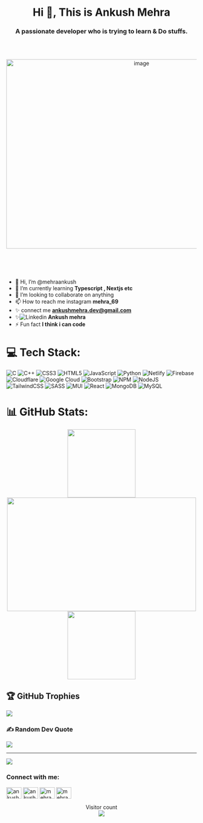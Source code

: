 

 <h1 align="center">Hi 👋, This is Ankush Mehra</h1>
<h3 align="center">A passionate developer who is trying to learn & Do stuffs.</h3><br><br>

<p align="center"><img style="margin-right:40px ;" align="center" src="https://cdn.dribbble.com/users/1162077/screenshots/3848914/programmer.gif" 
     alt="image" height="500" width="700" ></p>
<br><br><br>
     
- 👋 Hi, I’m @mehraankush
- 🌱 I’m currently learning **Typescript , Nextjs etc**
- 💞️ I’m looking to collaborate on  anything
- 📫 How to reach me instagram **mehra_69**
- ✨ connect me **ankushmehra.dev@gmail.com** 
- ✨![Linkedin](https://www.linkedin.com/in/ankush-mehra-9a57a1233/) **Ankush mehra** 
- ⚡ Fun fact **I think i can code**


# 💻 Tech Stack:
![C](https://img.shields.io/badge/c-%2300599C.svg?style=for-the-badge&logo=c&logoColor=white) ![C++](https://img.shields.io/badge/c++-%2300599C.svg?style=for-the-badge&logo=c%2B%2B&logoColor=white) ![CSS3](https://img.shields.io/badge/css3-%231572B6.svg?style=for-the-badge&logo=css3&logoColor=white) ![HTML5](https://img.shields.io/badge/html5-%23E34F26.svg?style=for-the-badge&logo=html5&logoColor=white) ![JavaScript](https://img.shields.io/badge/javascript-%23323330.svg?style=for-the-badge&logo=javascript&logoColor=%23F7DF1E) ![Python](https://img.shields.io/badge/python-3670A0?style=for-the-badge&logo=python&logoColor=ffdd54) ![Netlify](https://img.shields.io/badge/netlify-%23000000.svg?style=for-the-badge&logo=netlify&logoColor=#00C7B7) ![Firebase](https://img.shields.io/badge/firebase-%23039BE5.svg?style=for-the-badge&logo=firebase) ![Cloudflare](https://img.shields.io/badge/Cloudflare-F38020?style=for-the-badge&logo=Cloudflare&logoColor=white) ![Google Cloud](https://img.shields.io/badge/Google%20Cloud-%234285F4.svg?style=for-the-badge&logo=google-cloud&logoColor=white) ![Bootstrap](https://img.shields.io/badge/bootstrap-%23563D7C.svg?style=for-the-badge&logo=bootstrap&logoColor=white) ![NPM](https://img.shields.io/badge/NPM-%23000000.svg?style=for-the-badge&logo=npm&logoColor=white) ![NodeJS](https://img.shields.io/badge/node.js-6DA55F?style=for-the-badge&logo=node.js&logoColor=white) ![TailwindCSS](https://img.shields.io/badge/tailwindcss-%2338B2AC.svg?style=for-the-badge&logo=tailwind-css&logoColor=white) ![SASS](https://img.shields.io/badge/SASS-hotpink.svg?style=for-the-badge&logo=SASS&logoColor=white) ![MUI](https://img.shields.io/badge/MUI-%230081CB.svg?style=for-the-badge&logo=material-ui&logoColor=white) ![React](https://img.shields.io/badge/react-%2320232a.svg?style=for-the-badge&logo=react&logoColor=%2361DAFB) ![MongoDB](https://img.shields.io/badge/MongoDB-%234ea94b.svg?style=for-the-badge&logo=mongodb&logoColor=white) ![MySQL](https://img.shields.io/badge/mysql-%2300f.svg?style=for-the-badge&logo=mysql&logoColor=white)
# 📊 GitHub Stats:


<p align="center">
  <img height="180em" src="https://github-readme-stats.vercel.app/api?username=mehraankush&theme=react&hide_border=true&include_all_commits=true&count_private=true" />
  <br/>
  <img height="300em" width="500em" src="https://github-readme-streak-stats.herokuapp.com/?user=mehraankush&theme=react&hide_border=true" />
  <br/>
  <img height="180em" src="https://github-readme-stats.vercel.app/api/top-langs/?username=mehraankush&theme=react&hide_border=true&include_all_commits=true&count_private=true&layout=compact" />
</p>






## 🏆 GitHub Trophies
![](https://github-profile-trophy.vercel.app/?username=mehraankush&theme=radical&no-frame=false&no-bg=true&margin-w=4)

### ✍️ Random Dev Quote
![](https://quotes-github-readme.vercel.app/api?type=horizontal&theme=radical)

---
[![](https://visitcount.itsvg.in/api?id=mehraankush&icon=0&color=0)](https://visitcount.itsvg.in)







<h3 align="left">Connect with me:</h3>
<p align="left">
<a href="https://linkedin.com/in/ankush mehra" target="blank"><img align="center" src="https://raw.githubusercontent.com/rahuldkjain/github-profile-readme-generator/master/src/images/icons/Social/linked-in-alt.svg" alt="ankush mehra" height="30" width="40" /></a>
<a href="https://fb.com/ankush mehra" target="blank"><img align="center" src="https://raw.githubusercontent.com/rahuldkjain/github-profile-readme-generator/master/src/images/icons/Social/facebook.svg" alt="ankush mehra" height="30" width="40" /></a>
<a href="https://instagram.com/mehra_69" target="blank"><img align="center" src="https://raw.githubusercontent.com/rahuldkjain/github-profile-readme-generator/master/src/images/icons/Social/instagram.svg" alt="mehra_69" height="30" width="40" /></a>
<a href="https://www.hackerrank.com/mehraankush36" target="blank"><img align="center" src="https://raw.githubusercontent.com/rahuldkjain/github-profile-readme-generator/master/src/images/icons/Social/hackerrank.svg" alt="mehraankush36" height="30" width="40" /></a>
</p>

<!---
mehraankush/mehraankush is a ✨ special ✨ repository because its `README.md` (this file) appears on your GitHub profile.
You can click the Preview link to take a look at your changes.
--->
<p align="center"> 
  Visitor count <br>
  <img src="https://profile-counter.glitch.me/mehraankush/count.svg" />
</p>
